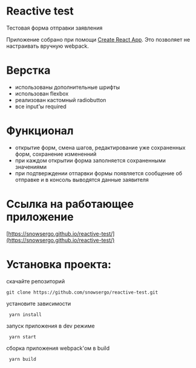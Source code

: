 # Reactive test

Тестовая форма отправки заявления

Приложение собрано при помощи [Create React App](https://github.com/facebook/create-react-app).
Это позволяет не настраивать вручную webpack.


# Верстка
- использованы дополнительные шрифты
- использован flexbox
- реализован кастомный radiobutton
- все input'ы required

# Функционал
- открытие форм, смена шагов, редактирование уже сохраненных форм, сохранение измененний
- при каждом открытии форма заполняется сохраненными значениями
- при подтверждении отпарвки формы появляется сообщение об отправке и в консоль выводятся данные заявителя

# Ссылка на работающее приложение

[https://snowsergo.github.io/reactive-test/](https://snowsergo.github.io/reactive-test/)

# Установка проекта:

скачайте репозиторий

```
git clone https://github.com/snowsergo/reactive-test.git
```

установите зависимости

```
 yarn install
```

запуск приложения в dev режиме

```
 yarn start
```

сборка приложения webpack'ом в build

```
 yarn build
```
